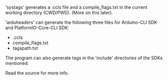 'systags' generates a .ccls file and a compile_flags.txt in the current working directory (CWD/PWD). (More on this later).

'arduheaders' can generate the following three files for Arduino-CLI SDK and PlatformIO-Core-CLI SDK:

- .ccls
- compile_flags.txt
- tagspath.txt

The program can also generate tags in the 'include' directories of the SDKs mentioned.

Read the source for more info.
